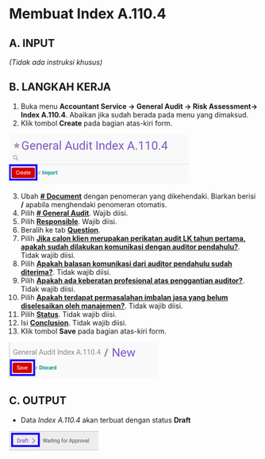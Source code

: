 # Membuat Index A.110.4

## A. INPUT

*(Tidak ada instruksi khusus)*

## B. LANGKAH KERJA

1. Buka menu **Accountant Service -> General Audit -> Risk Assessment-> Index A.110.4**. Abaikan jika sudah berada pada menu yang dimaksud.
2. Klik tombol **Create** pada bagian atas-kiri form.

![](../../../img/index-a1104/tombol-create.png)

3. Ubah **[# Document](./penjelasan.md#field-no-document)** dengan penomeran yang dikehendaki. Biarkan berisi **/** apabila menghendaki penomeran otomatis.
4. Pilih **[# General Audit](./penjelasan.md#field-no-general-audit)**. Wajib diisi.
5. Pilih **[Responsible](./penjelasan.md#field-responsible)**. Wajib diisi.
6. Beralih ke tab **[Question](./penjelasan.md#tab-question)**.
7. Pilih **[Jika calon klien merupakan perikatan audit LK tahun pertama, apakah sudah dilakukan komunikasi dengan auditor pendahulu?](./penjelasan.md#field-question-1)**. Tidak wajib diisi.
8. Pilih **[Apakah balasan komunikasi dari auditor pendahulu sudah diterima?](./penjelasan.md#field-question-2)**. Tidak wajib diisi.
9. Pilih **[Apakah ada keberatan profesional atas penggantian auditor?](./penjelasan.md#field-question-3)**. Tidak wajib diisi.
10. Pilih **[Apakah terdapat permasalahan imbalan jasa yang belum diselesaikan oleh manajemen?](./penjelasan.md#field-question-4)**. Tidak wajib diisi.
11. Pilih **[Status](./penjelasan.md#field-status)**. Tidak wajib diisi.
12. Isi **[Conclusion](./penjelasan.md#field-conclusion)**. Tidak wajib diisi.
13. Klik tombol **Save** pada bagian atas-kiri form.

![](../../../img/index-a1104/tombol-simpan.png)

## C. OUTPUT

* Data *Index A.110.4* akan terbuat dengan status **Draft**

![](../../../img/index-a1104/status-draft.png)
